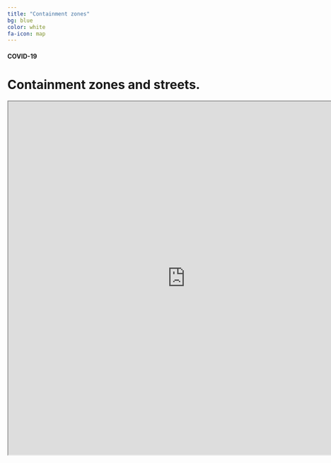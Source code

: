 ```yaml
---
title: "Containment zones"
bg: blue
color: white
fa-icon: map
---
```


#### COVID-19

# Containment zones and streets.

<iframe src="https://www.google.com/maps/d/u/0/embed?mid=1cB9aB7wFszdzKCsBR45bZE6A6gxs3hIz" width="800" height="800"></iframe>
